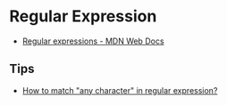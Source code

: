 # Regular Expression

- [Regular expressions - MDN Web Docs](https://developer.mozilla.org/en-US/docs/Web/JavaScript/Guide/Regular_expressions)

## Tips

- [How to match "any character" in regular expression?](https://stackoverflow.com/questions/2912894/how-to-match-any-character-in-regular-expression)